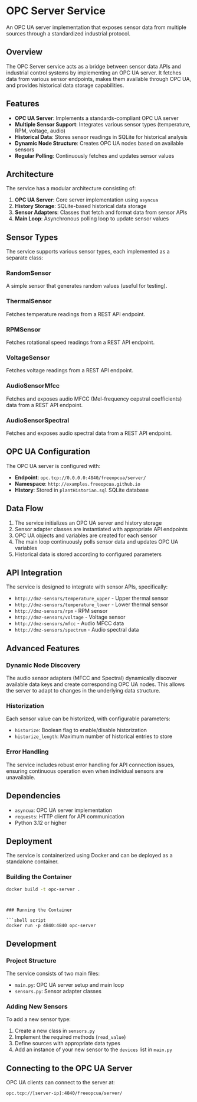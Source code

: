 # OPC Server Service

An OPC UA server implementation that exposes sensor data from multiple sources through a standardized industrial protocol.

## Overview

The OPC Server service acts as a bridge between sensor data APIs and industrial control systems by implementing an OPC UA server. It fetches data from various sensor endpoints, makes them available through OPC UA, and provides historical data storage capabilities.

## Features

- **OPC UA Server**: Implements a standards-compliant OPC UA server
- **Multiple Sensor Support**: Integrates various sensor types (temperature, RPM, voltage, audio)
- **Historical Data**: Stores sensor readings in SQLite for historical analysis
- **Dynamic Node Structure**: Creates OPC UA nodes based on available sensors
- **Regular Polling**: Continuously fetches and updates sensor values

## Architecture

The service has a modular architecture consisting of:

1. **OPC UA Server**: Core server implementation using `asyncua`
2. **History Storage**: SQLite-based historical data storage
3. **Sensor Adapters**: Classes that fetch and format data from sensor APIs
4. **Main Loop**: Asynchronous polling loop to update sensor values

## Sensor Types

The service supports various sensor types, each implemented as a separate class:

### RandomSensor

A simple sensor that generates random values (useful for testing).

### ThermalSensor

Fetches temperature readings from a REST API endpoint.

### RPMSensor

Fetches rotational speed readings from a REST API endpoint.

### VoltageSensor

Fetches voltage readings from a REST API endpoint.

### AudioSensorMfcc

Fetches and exposes audio MFCC (Mel-frequency cepstral coefficients) data from a REST API endpoint.

### AudioSensorSpectral

Fetches and exposes audio spectral data from a REST API endpoint.

## OPC UA Configuration

The OPC UA server is configured with:

- **Endpoint**: `opc.tcp://0.0.0.0:4840/freeopcua/server/`
- **Namespace**: `http://examples.freeopcua.github.io`
- **History**: Stored in `plantHistorian.sql` SQLite database

## Data Flow

1. The service initializes an OPC UA server and history storage
2. Sensor adapter classes are instantiated with appropriate API endpoints
3. OPC UA objects and variables are created for each sensor
4. The main loop continuously polls sensor data and updates OPC UA variables
5. Historical data is stored according to configured parameters

## API Integration

The service is designed to integrate with sensor APIs, specifically:

- `http://dmz-sensors/temperature_upper` - Upper thermal sensor
- `http://dmz-sensors/temperature_lower` - Lower thermal sensor
- `http://dmz-sensors/rpm` - RPM sensor
- `http://dmz-sensors/voltage` - Voltage sensor
- `http://dmz-sensors/mfcc` - Audio MFCC data
- `http://dmz-sensors/spectrum` - Audio spectral data

## Advanced Features

### Dynamic Node Discovery

The audio sensor adapters (MFCC and Spectral) dynamically discover available data keys and create corresponding OPC UA nodes. This allows the server to adapt to changes in the underlying data structure.

### Historization

Each sensor value can be historized, with configurable parameters:
- `historize`: Boolean flag to enable/disable historization
- `historize_length`: Maximum number of historical entries to store

### Error Handling

The service includes robust error handling for API connection issues, ensuring continuous operation even when individual sensors are unavailable.

## Dependencies

- `asyncua`: OPC UA server implementation
- `requests`: HTTP client for API communication
- Python 3.12 or higher

## Deployment

The service is containerized using Docker and can be deployed as a standalone container.

### Building the Container

```bash
docker build -t opc-server .
```
```


### Running the Container

```shell script
docker run -p 4840:4840 opc-server
```


## Development

### Project Structure

The service consists of two main files:
- `main.py`: OPC UA server setup and main loop
- `sensors.py`: Sensor adapter classes

### Adding New Sensors

To add a new sensor type:

1. Create a new class in `sensors.py`
2. Implement the required methods (`read_value`)
3. Define sources with appropriate data types
4. Add an instance of your new sensor to the `devices` list in `main.py`

## Connecting to the OPC UA Server

OPC UA clients can connect to the server at:

```
opc.tcp://[server-ip]:4840/freeopcua/server/
```